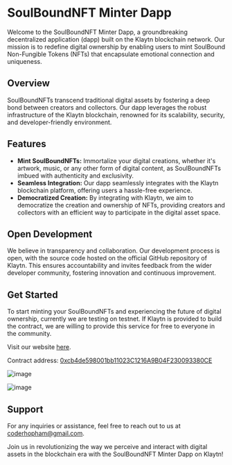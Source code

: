 # SoulBoundNFT Minter Dapp

Welcome to the SoulBoundNFT Minter Dapp, a groundbreaking decentralized application (dapp) built on the Klaytn blockchain network. Our mission is to redefine digital ownership by enabling users to mint SoulBound Non-Fungible Tokens (NFTs) that encapsulate emotional connection and uniqueness.

## Overview

SoulBoundNFTs transcend traditional digital assets by fostering a deep bond between creators and collectors. Our dapp leverages the robust infrastructure of the Klaytn blockchain, renowned for its scalability, security, and developer-friendly environment.

## Features

- **Mint SoulBoundNFTs:** Immortalize your digital creations, whether it's artwork, music, or any other form of digital content, as SoulBoundNFTs imbued with authenticity and exclusivity.
- **Seamless Integration:** Our dapp seamlessly integrates with the Klaytn blockchain platform, offering users a hassle-free experience.
- **Democratized Creation:** By integrating with Klaytn, we aim to democratize the creation and ownership of NFTs, providing creators and collectors with an efficient way to participate in the digital asset space.

## Open Development

We believe in transparency and collaboration. Our development process is open, with the source code hosted on the official GitHub repository of Klaytn. This ensures accountability and invites feedback from the wider developer community, fostering innovation and continuous improvement.

## Get Started

To start minting your SoulBoundNFTs and experiencing the future of digital ownership, currently we are testing on testnet. If Klaytn is provided to build the contract, we are willing to provide this service for free to everyone in the community.

Visit our website [here](https://dragon-soul-bound-nft-dapp.vercel.app/).

Contract address: [0xcb4de598001bb11023C1216A9B04F230093380CE]([https://dragon-soul-bound-nft-dapp.vercel.app/](https://baobab.klaytnscope.com/account/0xcb4de598001bb11023C1216A9B04F230093380CE?tabId=txList))

![image](https://github.com/FucktheKingcode/Mint-SoulBound-NFT-Dapp/assets/112191530/32e7066b-0099-491d-9a54-42e2d2fe79a3)

![image](https://github.com/FucktheKingcode/Mint-SoulBound-NFT-Dapp/assets/112191530/9190a1e8-267b-402f-9908-b5afa6770455)


## Support

For any inquiries or assistance, feel free to reach out to us at [coderhopham@gmail.com](mailto:coderhopham@gmail.com).

Join us in revolutionizing the way we perceive and interact with digital assets in the blockchain era with the SoulBoundNFT Minter Dapp on Klaytn!
